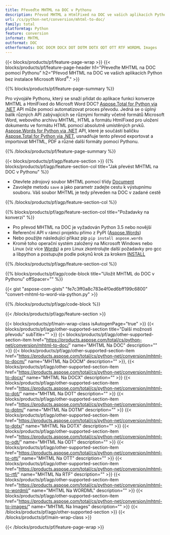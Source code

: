 ```yaml
---
title: Převeďte MHTML na DOC v Pythonu
description: Převod MHTML a HtmlFixed na DOC ve vašich aplikacích Python bez použití aplikace Microsoft Word 
url: /cs/python-net/conversion/mhtml-to-doc/
family: total
platformtag: Python
feature: conversion
informat: MHTML
outformat: DOC
otherformats: DOC DOCM DOCX DOT DOTM DOTX ODT OTT RTF WORDML Images
---
```

{{< blocks/products/pf/feature-page-wrap >}}
{{< blocks/products/pf/feature-page-header h1="Převeďte MHTML na DOC pomocí Pythonu" h2="Převod MHTML na DOC ve vašich aplikacích Python bez instalace Microsoft Word<sup>&reg;</sup>." >}}

{{% blocks/products/pf/feature-page-summary %}}

Pro vývojáře Pythonu, který se snaží přidat do aplikace funkci konverze MHTML a HtmlFixed do Microsft Word DOC? [Aspose.Total for Python via .NET](https://products.aspose.com/total/python-net/) API může pomoci automatizovat proces převodu. Jedná se o úplný balík různých API zabývajících se různými formáty včetně formátů Microsoft Word, webového archivu MHTML, HTML a formátu HtmlFixed pro uložení dokumentu ve formátu HTML pomocí absolutně umístěných prvků. [Aspose.Words for Python via .NET](https://products.aspose.com/words/python-net/) API, které je součástí balíčku [Aspose.Total for Python via .NET](https://products.aspose.com/total/python-net/), usnadňuje tento převod exportovat a importovat MHTML, PDF a různé další formáty pomocí Pythonu. 

{{% /blocks/products/pf/feature-page-summary %}}

{{< blocks/products/pf/agp/feature-section >}}
{{% blocks/products/pf/agp/feature-section-col title="Jak převést MHTML na DOC v Pythonu" %}}

- Otevřete zdrojový soubor MHTML pomocí třídy [Document](https://reference.aspose.com/words/python-net/aspose.words/document/)
- Zavolejte metodu `save` a jako parametr zadejte cestu k výstupnímu souboru. Váš soubor MHTML je tedy převeden na DOC v zadané cestě

{{% /blocks/products/pf/agp/feature-section-col %}}

{{% blocks/products/pf/agp/feature-section-col title="Požadavky na konverzi" %}}

- Pro převod MHTML na DOC je vyžadován Python 3.5 nebo novější
- Referenční API v rámci projektu přímo z PyPI ([Aspose.Words](https://pypi.org/project/aspose-words/))
- Nebo použijte následující příkaz pip ```pip install aspose.words``` 
- Kromě toho operační systém založený na Microsoft Windows nebo Linux (viz více [Words](https://docs.aspose.com/words/python-net/system-requirements/)) a pro Linux zkontrolujte další požadavky pro gcc a libpython a postupujte podle pokynů krok za krokem [INSTALL](https://docs.aspose.com/words/python-net/installation/)
 

{{% /blocks/products/pf/agp/feature-section-col %}}

{{% blocks/products/pf/agp/code-block title="Uložit MHTML do DOC v Pythonu" offSpacer="" %}}

{{< gist "aspose-com-gists" "fe7c3ff0a8c783e4f0ed6bff199c6800" "convert-mhtml-to-word-via-python.py" >}}

{{% /blocks/products/pf/agp/code-block %}}

{{< /blocks/products/pf/agp/feature-section >}}

{{< blocks/products/pf/main-wrap-class isAutogenPage="true" >}}
{{< blocks/products/pf/agp/other-supported-section title="Další možnosti převodu" subTitle="" >}}
{{< blocks/products/pf/agp/other-supported-section-item href="https://products.aspose.com/total/cs/python-net/conversion/mhtml-to-doc/" name="MHTML Na DOC" description="" >}}
{{< blocks/products/pf/agp/other-supported-section-item href="https://products.aspose.com/total/cs/python-net/conversion/mhtml-to-docm/" name="MHTML Na DOCM" description="" >}},
{{< blocks/products/pf/agp/other-supported-section-item href="https://products.aspose.com/total/cs/python-net/conversion/mhtml-to-docx/" name="MHTML Na DOCX" description="" >}}
{{< blocks/products/pf/agp/other-supported-section-item href="https://products.aspose.com/total/cs/python-net/conversion/mhtml-to-dot/" name="MHTML Na DOT" description="" >}}
{{< blocks/products/pf/agp/other-supported-section-item href="https://products.aspose.com/total/cs/python-net/conversion/mhtml-to-dotm/" name="MHTML Na DOTM" description="" >}}
{{< blocks/products/pf/agp/other-supported-section-item href="https://products.aspose.com/total/cs/python-net/conversion/mhtml-to-dotx/" name="MHTML Na DOTX" description="" >}}
{{< blocks/products/pf/agp/other-supported-section-item href="https://products.aspose.com/total/cs/python-net/conversion/mhtml-to-odt/" name="MHTML Na ODT" description="" >}}
{{< blocks/products/pf/agp/other-supported-section-item href="https://products.aspose.com/total/cs/python-net/conversion/mhtml-to-ott/" name="MHTML Na OTT" description="" >}}
{{< blocks/products/pf/agp/other-supported-section-item href="https://products.aspose.com/total/cs/python-net/conversion/mhtml-to-rtf/" name="MHTML Na RTF" description="" >}}
{{< blocks/products/pf/agp/other-supported-section-item href="https://products.aspose.com/total/cs/python-net/conversion/mhtml-to-wordml/" name="MHTML Na WORDML" description="" >}}
{{< blocks/products/pf/agp/other-supported-section-item href="https://products.aspose.com/total/cs/python-net/conversion/mhtml-to-images/" name="MHTML Na Images" description="" >}}
{{< /blocks/products/pf/agp/other-supported-section >}}
{{< /blocks/products/pf/main-wrap-class >}}

{{< /blocks/products/pf/feature-page-wrap >}}